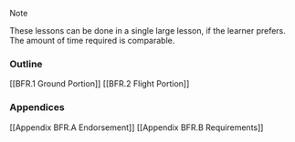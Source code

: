 > [!note]
> These lessons can be done in a single large lesson, if the learner prefers. The amount of time required is comparable.

### Outline
[[BFR.1 Ground Portion]]
[[BFR.2 Flight Portion]]

### Appendices
[[Appendix BFR.A Endorsement]]
[[Appendix BFR.B Requirements]]